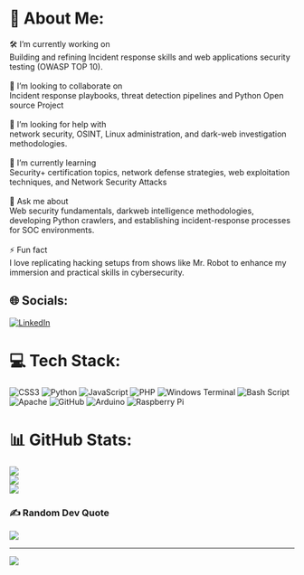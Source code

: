# 💫 About Me:
🛠️ I’m currently working on<br>Building and refining Incident response skills and web applications security testing (OWASP TOP 10).<br><br>🤝 I’m looking to collaborate on<br>Incident response playbooks, threat detection pipelines and Python Open source Project<br><br>🧠 I’m looking for help with<br>network security, OSINT, Linux administration, and dark-web investigation methodologies.<br><br>🌱 I’m currently learning<br>Security+ certification topics, network defense strategies, web exploitation techniques, and Network Security Attacks<br><br>💬 Ask me about<br>Web security fundamentals, darkweb intelligence methodologies, developing Python crawlers, and establishing incident-response processes for SOC environments.<br><br>⚡ Fun fact<br>I love replicating hacking setups from shows like Mr. Robot to enhance my immersion and practical skills in cybersecurity.


## 🌐 Socials:
[![LinkedIn](https://img.shields.io/badge/LinkedIn-%230077B5.svg?logo=linkedin&logoColor=white)](https://linkedin.com/in/www.linkedin.com/in/yousef-adel-elgendi-394104300) 

# 💻 Tech Stack:
![CSS3](https://img.shields.io/badge/css3-%231572B6.svg?style=for-the-badge&logo=css3&logoColor=white) ![Python](https://img.shields.io/badge/python-3670A0?style=for-the-badge&logo=python&logoColor=ffdd54) ![JavaScript](https://img.shields.io/badge/javascript-%23323330.svg?style=for-the-badge&logo=javascript&logoColor=%23F7DF1E) ![PHP](https://img.shields.io/badge/php-%23777BB4.svg?style=for-the-badge&logo=php&logoColor=white) ![Windows Terminal](https://img.shields.io/badge/Windows%20Terminal-%234D4D4D.svg?style=for-the-badge&logo=windows-terminal&logoColor=white) ![Bash Script](https://img.shields.io/badge/bash_script-%23121011.svg?style=for-the-badge&logo=gnu-bash&logoColor=white) ![Apache](https://img.shields.io/badge/apache-%23D42029.svg?style=for-the-badge&logo=apache&logoColor=white) ![GitHub](https://img.shields.io/badge/github-%23121011.svg?style=for-the-badge&logo=github&logoColor=white) ![Arduino](https://img.shields.io/badge/-Arduino-00979D?style=for-the-badge&logo=Arduino&logoColor=white) ![Raspberry Pi](https://img.shields.io/badge/-Raspberry_Pi-C51A4A?style=for-the-badge&logo=Raspberry-Pi)
# 📊 GitHub Stats:
![](https://github-readme-stats.vercel.app/api?username=YousefYA&theme=radical&hide_border=false&include_all_commits=false&count_private=false)<br/>
![](https://nirzak-streak-stats.vercel.app/?user=YousefYA&theme=radical&hide_border=false)<br/>
![](https://github-readme-stats.vercel.app/api/top-langs/?username=YousefYA&theme=radical&hide_border=false&include_all_commits=false&count_private=false&layout=compact)

### ✍️ Random Dev Quote
![](https://quotes-github-readme.vercel.app/api?type=horizontal&theme=radical)

---
[![](https://visitcount.itsvg.in/api?id=YousefYA&icon=0&color=0)](https://visitcount.itsvg.in)

<!-- Proudly created with GPRM ( https://gprm.itsvg.in ) -->
